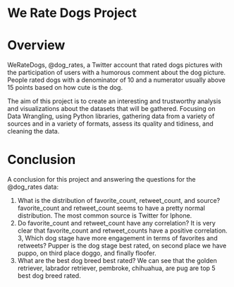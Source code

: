 # We Rate Dogs Project
# Overview
WeRateDogs, @dog_rates, a Twitter account that rated dogs pictures with the participation of users with a humorous comment about the dog picture. People rated dogs with a denominator of 10 and a numerator usually above 15 points based on how cute is the dog.

The aim of this project is to create an interesting and trustworthy analysis and visualizations about the datasets that will be gathered. Focusing on Data Wrangling, using Python libraries, gathering data from a variety of sources and in a variety of formats, assess its quality and tidiness, and cleaning the data.

# Conclusion

A conclusion for this project and answering the questions for the @dog_rates data:

1. What is the distribution of favorite_count, retweet_count, and source?
favorite_count and retweet_count seems to have a pretty normal distribution.
The most common source is Twitter for Iphone.
2. Do favorite_count and retweet_count have any correlation?
It is very clear that favorite_count and retweet_counts have a positive correlation.
3, Which dog stage have more engagement in terms of favorites and retweets?
Pupper is the dog stage best rated, on second place we have puppo, on third place doggo, and finally floofer.
4. What are the best dog breed best rated?
We can see that the golden retriever, labrador retriever, pembroke, chihuahua, are pug are top 5 best dog breed rated.
